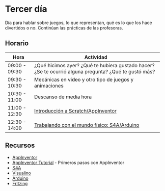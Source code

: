 # Tercer día

Día para hablar sobre juegos, lo que representan, qué es lo que los
hace divertidos o no. Continúan las prácticas de las profesoras. 

## Horario

| Hora          | Actividad                                                                |
| ------------- | -------------------------------------------------------------------------|
| 09:00 - 09:30 | ¿Qué hicimos ayer? ¿Qué te hubiera gustado hacer? ¿Se te ocurrió alguna pregunta? ¿Qué te gustó más? | 
| 09:30 - 10:30 | Mecánicas en video y otro tipo de juegos y animaciones |
| 10:30 - 11:00 | Descanso de media hora  | 
| 11:00 - 12:30 | [Introducción a Scratch/AppInventor](../fichas/dia-3/appinventor.md) |
| 12:30 - 14:00 | [Trabajando con el mundo físico: S4A/Arduino](../fichas/dia-3/arduino.md) |

## Recursos

- [AppInventor](http://www.appinventor.org)
- [AppInventor Tutorial](http://appinventor.mit.edu/explore/ai2/beginner-videos.html) - Primeros pasos con AppInventor
- [S4A](http://s4a.cat)
- [Visualino](http://www.visualino.net)
- [Arduino](https://www.arduino.cc)
- [Fritzing](http://fritzing.org)

